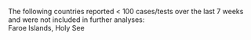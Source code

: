 The following countries reported < 100 cases/tests over the last 7 weeks and were not included in further analyses:<br>Faroe Islands, Holy See
<br>
